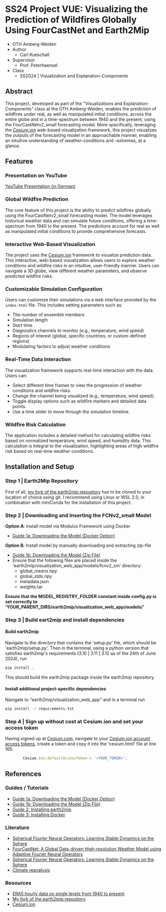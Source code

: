 # SS24 Project VUE: Visualizing the Prediction of Wildfires Globally Using FourCastNet and Earth2Mip
- OTH Amberg-Weiden
- Author
    - Carl Kueschall
- Supervisor
    - Prof. Peterhaensel
- Class
    - SS2024 | Visualization and Explanation-Components

## Abstract
This project, developed as part of the "Visualizations and Explanation-Components" class at the OTH Amberg-Weiden, enables the prediction of wildfires under real, as well as manipulated initial conditions, across the entire globe and in a time-spectrum between 1940 and the present, using the FourCastNetv2_small forecasting model. More specifically, leveraging the [Cesium.ion](https://cesium.com/platform/cesium-ion/) web-based visualization framework, this project visualizes the outputs of the forecasting model in an approachable manner, enabling an intuitive understanding of weather-conditions and -extremes, at a glance.
## Features
### Presentation on YouTube
[YouTube Presentation (in German)](youtube.com)
### Global Wildfire Prediction
The core feature of this project is the ability to predict wildfires globally using the FourCastNetv2_small forecasting model. The model leverages historical weather data and can simulate future conditions, offering a time-spectrum from 1940 to the present. The predictions account for real as well as manipulated initial conditions to provide comprehensive forecasts.

### Interactive Web-Based Visualization
The project uses the [Cesium.ion](https://cesium.com/platform/cesium-ion/) framework to visualize prediction data. This interactive, web-based visualization allows users to explore weather conditions and wildfire risks in an intuitive, user-friendly manner. Users can navigate a 3D globe, view different weather parameters, and observe predicted wildfire risks.

### Customizable Simulation Configuration
Users can customize their simulations via a web interface provided by the `index.html` file. This includes setting parameters such as:
- The number of ensemble members
- Simulation length
- Start time
- Diagnostics channels to monitor (e.g., temperature, wind speed)
- Regions of interest (global, specific countries, or custom-defined regions)
- Modulating factors to adjust weather conditions

### Real-Time Data Interaction
The visualization framework supports real-time interaction with the data. Users can:
- Select different time frames to view the progression of weather conditions and wildfire risks.
- Change the channel being visualized (e.g., temperature, wind speed).
- Toggle display options such as wildfire markers and detailed data points.
- Use a time slider to move through the simulation timeline.

### Wildfire Risk Calculation
The application includes a detailed method for calculating wildfire risks based on normalized temperature, wind speed, and humidity data. This calculation is integral to the visualization, highlighting areas of high wildfire risk based on real-time weather conditions.


## Installation and Setup

### Step 1 | Earth2Mip Repository
First of all, [my fork of the earth2mip repository](https://github.com/kueschallCarl/earth2mip) has to be cloned to your location of choice using git. I recommend using Linux or WSL 2.0, in combination with miniConda for the installation of this project.

### Step 2 | Downloading and Inserting the FCNv2_small Model
**Option A**: Install model via Modulus Framework using Docker
- [Guide 1a: Downloading the Model (Docker Option)](https://catalog.ngc.nvidia.com/orgs/nvidia/teams/modulus/models/modulus_fcnv2_sm)

**Option B**: Install model by manually downloading and extracting zip-file
- [Guide 1b: Downloading the Model (Zip File)](https://catalog.ngc.nvidia.com/orgs/nvidia/teams/modulus/models/modulus_fcnv2_sm/files) 
- Ensure that the following files are placed inside the 'earth2mip/visualization_web_app/models/fcnv2_sm' directory:
    - global_means.npy
    - global_stds.npy
    - metadata.json
    - weights.tar

**Ensure that the MODEL_REGISTRY_FOLDER constant inside config.py is set correctly to 'YOUR_PARENT_DIRS/earth2mip/visualization_web_app/models/'**

### Step 3 | Build eart2mip and install dependencies

#### Build earth2mip
Navigate to the directory that contains the 'setup.py' file, which should be 'earth2mip/setup.py'. Then in the terminal, using a python version that satisfies earth2mip's requirements (3.10 | 3.11 | 3.12 as of the 24th of June 2024), run 
```bash
pip install .
```
This should build the earth2mip package inside the earth2mip repository. 

#### Install additional project-specific dependencies
Navigate to "earth2mip/visualization_web_app" and in a terminal run

```bash
pip install -r requirements.txt
```

### Step 4 | Sign up without cost at Cesium.ion and set your access token
Having signed up at [Cesium.com](https://cesium.com/platform/cesium-ion/), navigate to your [Cesium.ion account access tokens](https://ion.cesium.com/tokens?page=1), create a token and copy it into the 'cesium.html' file at line 165.
```javascript
        Cesium.Ion.defaultAccessToken = '<YOUR_TOKEN>';
```



## References
### Guides / Tutorials
- [Guide 1a: Downloading the Model (Docker Option)](https://catalog.ngc.nvidia.com/orgs/nvidia/teams/modulus/models/modulus_fcnv2_sm) 
- [Guide 1b: Downloading the Model (Zip File)](https://catalog.ngc.nvidia.com/orgs/nvidia/teams/modulus/models/modulus_fcnv2_sm/files) 
- [Guide 2: Installing earth2mip](https://github.com/NVIDIA/earth2mip)
- [Guide 3: Installing Docker](https://docs.docker.com/engine/install/)
### Literature
- [Spherical Fourier Neural Operators: Learning Stable Dynamics on the Sphere](https://arxiv.org/abs/2306.03838) 
- [FourCastNet: A Global Data-driven High-resolution Weather Model using Adaptive Fourier Neural Operators](https://arxiv.org/abs/2202.11214) 
- [Spherical Fourier Neural Operators: Learning Stable Dynamics on the Sphere](https://arxiv.orgsabs/2306.03838) 
- [Climate reanalysis](https://climate.copernicus.eu/climate-reanalysis) 
### Resources
- [ERA5 hourly data on single levels from 1940 to present](https://cds.climate.copernicus.eu/cdsapp#!/dataset/reanalysis-era5-single-levels?tab=overview) 
- [My fork of the earth2mip repository](https://github.com/kueschallCarl/earth2mip)
- [Cesium.ion](https://cesium.com/platform/cesium-ion/)